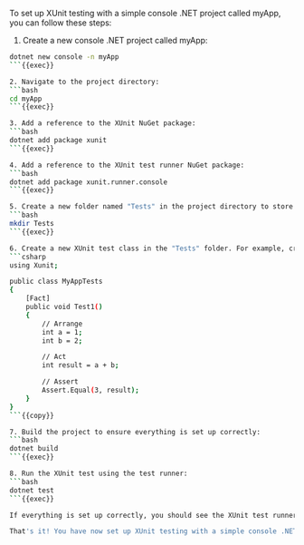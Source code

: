 To set up XUnit testing with a simple console .NET project called myApp, you can follow these steps:

1. Create a new console .NET project called myApp:
```bash
dotnet new console -n myApp
```{{exec}}

2. Navigate to the project directory:
```bash
cd myApp
```{{exec}}

3. Add a reference to the XUnit NuGet package:
```bash
dotnet add package xunit
```{{exec}}

4. Add a reference to the XUnit test runner NuGet package:
```bash
dotnet add package xunit.runner.console
```{{exec}}

5. Create a new folder named "Tests" in the project directory to store your test files:
```bash
mkdir Tests
```{{exec}}

6. Create a new XUnit test class in the "Tests" folder. For example, create a file named "MyAppTests.cs" with the following content:
```csharp
using Xunit;

public class MyAppTests
{
    [Fact]
    public void Test1()
    {
        // Arrange
        int a = 1;
        int b = 2;

        // Act
        int result = a + b;

        // Assert
        Assert.Equal(3, result);
    }
}
```{{copy}}

7. Build the project to ensure everything is set up correctly:
```bash
dotnet build
```{{exec}}

8. Run the XUnit test using the test runner:
```bash
dotnet test
```{{exec}}

If everything is set up correctly, you should see the XUnit test runner executing your test and providing the test results.

That's it! You have now set up XUnit testing with a simple console .NET project called myApp. You can continue adding more tests and test classes as needed to test your application logic.